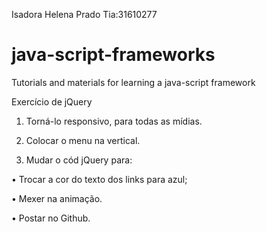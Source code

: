 Isadora Helena Prado  Tia:31610277
# java-script-frameworks
Tutorials and materials for learning a java-script framework

Exercício de jQuery

1.	Torná-lo responsivo, para todas as mídias.

2.	Colocar o menu na vertical.

3.	Mudar o cód jQuery para:

•	Trocar a cor do texto dos links para azul;

•	Mexer na animação.

• Postar no Github.

